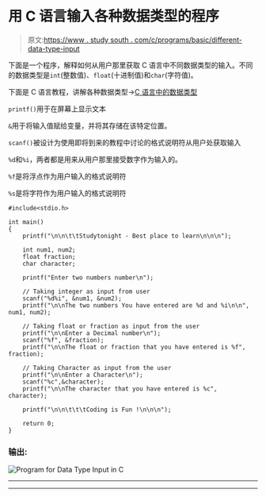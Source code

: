 # 用 C 语言输入各种数据类型的程序

> 原文:[https://www . study south . com/c/programs/basic/different-data-type-input](https://www.studytonight.com/c/programs/basic/different-data-type-input)

下面是一个程序，解释如何从用户那里获取 C 语言中不同数据类型的输入。不同的数据类型是`int`(整数值)、`float`(十进制值)和`char`(字符值)。

下面是 C 语言教程，讲解各种数据类型→[C 语言中的数据类型](/c/datatype-in-c.php)

`printf()`用于在屏幕上显示文本

`&`用于将输入值赋给变量，并将其存储在该特定位置。

`scanf()`被设计为使用即将到来的教程中讨论的格式说明符从用户处获取输入

`%d`和`%i`，两者都是用来从用户那里接受数字作为输入的。

`%f`是将浮点作为用户输入的格式说明符

`%s`是将字符作为用户输入的格式说明符

```
#include<stdio.h>

int main()
{
    printf("\n\n\t\tStudytonight - Best place to learn\n\n\n");

    int num1, num2;  
    float fraction;     
    char character;

    printf("Enter two numbers number\n");

    // Taking integer as input from user
    scanf("%d%i", &num1, &num2);
    printf("\n\nThe two numbers You have entered are %d and %i\n\n", num1, num2);

    // Taking float or fraction as input from the user
    printf("\n\nEnter a Decimal number\n");
    scanf("%f", &fraction); 
    printf("\n\nThe float or fraction that you have entered is %f", fraction);

    // Taking Character as input from the user
    printf("\n\nEnter a Character\n");
    scanf("%c",&character);
    printf("\n\nThe character that you have entered is %c", character);

    printf("\n\n\t\t\tCoding is Fun !\n\n\n");

    return 0;
}
```

### 输出:

![Program for Data Type Input in C](../Images/74656bea355fa8e54bb53ccebde99e85.png)

* * *

* * *